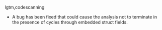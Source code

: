 lgtm,codescanning
* A bug has been fixed that could cause the analysis not to terminate in the presence of cycles through embedded struct fields.
